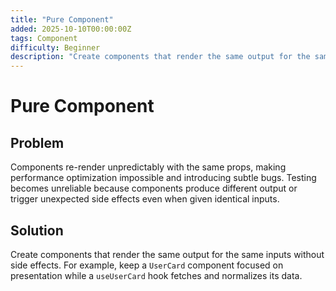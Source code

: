 ```yaml
---
title: "Pure Component"
added: 2025-10-10T00:00:00Z
tags: Component
difficulty: Beginner
description: "Create components that render the same output for the same inputs without side effects."
---
```

# Pure Component

## Problem

Components re-render unpredictably with the same props, making performance optimization impossible and introducing subtle bugs. Testing becomes unreliable because components produce different output or trigger unexpected side effects even when given identical inputs.

## Solution

Create components that render the same output for the same inputs without side effects. For example, keep a `UserCard` component focused on presentation while a `useUserCard` hook fetches and normalizes its data.
